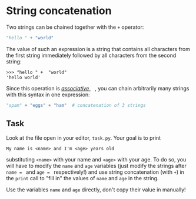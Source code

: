 # String concatenation

Two strings can be chained together with the `+` operator:
```python
"hello " + "world"
```
The value of such an expression is a string that contains all characters from the first string immediately followed
by all characters from the second string:
```text
>>> "hello " +  "world"
'hello world'
```

Since this operation is [*associative* <img height="12" style="display: inline" src="https://raw.githubusercontent.com/webartifex/intro-to-python/master/static/link_to_wiki.png">](https://en.wikipedia.org/wiki/Operator_associativity), you can chain arbitrarily many strings with this syntax in one expression:
```python
"spam" + "eggs" + "ham"  # concatenation of 3 strings
```


## Task

Look at the file open in your editor, `task.py`.
Your goal is to print
```text
My name is <name> and I'm <age> years old
```
substituting `<name>` with your name and `<age>` with your age.
To do so, you will have to modify the `name` and `age` variables (just modify the strings after `name = ` and `age = ` respectively!) and use string concatenation (with `+`) in the `print` call to "fill in" the values of `name` and `age` in the string. 

Use the variables `name` and `age` directly, don't copy their value in manually!

